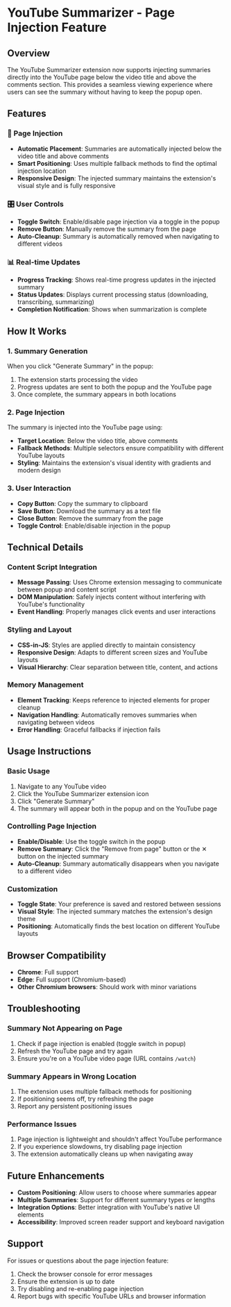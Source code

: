 # YouTube Summarizer - Page Injection Feature

## Overview

The YouTube Summarizer extension now supports injecting summaries directly into the YouTube page below the video title and above the comments section. This provides a seamless viewing experience where users can see the summary without having to keep the popup open.

## Features

### 🎯 Page Injection
- **Automatic Placement**: Summaries are automatically injected below the video title and above comments
- **Smart Positioning**: Uses multiple fallback methods to find the optimal injection location
- **Responsive Design**: The injected summary maintains the extension's visual style and is fully responsive

### 🎛️ User Controls
- **Toggle Switch**: Enable/disable page injection via a toggle in the popup
- **Remove Button**: Manually remove the summary from the page
- **Auto-Cleanup**: Summary is automatically removed when navigating to different videos

### 📊 Real-time Updates
- **Progress Tracking**: Shows real-time progress updates in the injected summary
- **Status Updates**: Displays current processing status (downloading, transcribing, summarizing)
- **Completion Notification**: Shows when summarization is complete

## How It Works

### 1. Summary Generation
When you click "Generate Summary" in the popup:
1. The extension starts processing the video
2. Progress updates are sent to both the popup and the YouTube page
3. Once complete, the summary appears in both locations

### 2. Page Injection
The summary is injected into the YouTube page using:
- **Target Location**: Below the video title, above comments
- **Fallback Methods**: Multiple selectors ensure compatibility with different YouTube layouts
- **Styling**: Maintains the extension's visual identity with gradients and modern design

### 3. User Interaction
- **Copy Button**: Copy the summary to clipboard
- **Save Button**: Download the summary as a text file
- **Close Button**: Remove the summary from the page
- **Toggle Control**: Enable/disable injection in the popup

## Technical Details

### Content Script Integration
- **Message Passing**: Uses Chrome extension messaging to communicate between popup and content script
- **DOM Manipulation**: Safely injects content without interfering with YouTube's functionality
- **Event Handling**: Properly manages click events and user interactions

### Styling and Layout
- **CSS-in-JS**: Styles are applied directly to maintain consistency
- **Responsive Design**: Adapts to different screen sizes and YouTube layouts
- **Visual Hierarchy**: Clear separation between title, content, and actions

### Memory Management
- **Element Tracking**: Keeps reference to injected elements for proper cleanup
- **Navigation Handling**: Automatically removes summaries when navigating between videos
- **Error Handling**: Graceful fallbacks if injection fails

## Usage Instructions

### Basic Usage
1. Navigate to any YouTube video
2. Click the YouTube Summarizer extension icon
3. Click "Generate Summary"
4. The summary will appear both in the popup and on the YouTube page

### Controlling Page Injection
- **Enable/Disable**: Use the toggle switch in the popup
- **Remove Summary**: Click the "Remove from page" button or the ✕ button on the injected summary
- **Auto-Cleanup**: Summary automatically disappears when you navigate to a different video

### Customization
- **Toggle State**: Your preference is saved and restored between sessions
- **Visual Style**: The injected summary matches the extension's design theme
- **Positioning**: Automatically finds the best location on different YouTube layouts

## Browser Compatibility

- **Chrome**: Full support
- **Edge**: Full support (Chromium-based)
- **Other Chromium browsers**: Should work with minor variations

## Troubleshooting

### Summary Not Appearing on Page
1. Check if page injection is enabled (toggle switch in popup)
2. Refresh the YouTube page and try again
3. Ensure you're on a YouTube video page (URL contains `/watch`)

### Summary Appears in Wrong Location
1. The extension uses multiple fallback methods for positioning
2. If positioning seems off, try refreshing the page
3. Report any persistent positioning issues

### Performance Issues
1. Page injection is lightweight and shouldn't affect YouTube performance
2. If you experience slowdowns, try disabling page injection
3. The extension automatically cleans up when navigating away

## Future Enhancements

- **Custom Positioning**: Allow users to choose where summaries appear
- **Multiple Summaries**: Support for different summary types or lengths
- **Integration Options**: Better integration with YouTube's native UI elements
- **Accessibility**: Improved screen reader support and keyboard navigation

## Support

For issues or questions about the page injection feature:
1. Check the browser console for error messages
2. Ensure the extension is up to date
3. Try disabling and re-enabling page injection
4. Report bugs with specific YouTube URLs and browser information
